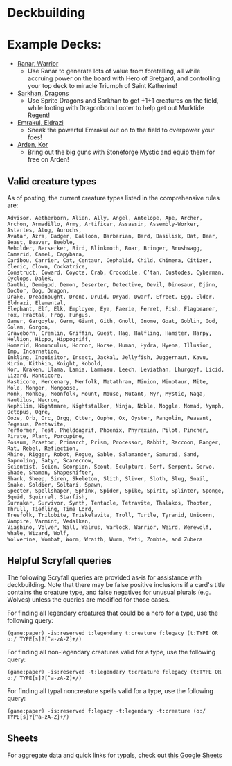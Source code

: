 # Deckbuilding

# Example Decks:
* [Ranar, Warrior](https://www.moxfield.com/decks/QjFCq-UC_kWgDC2buD2wyg)
  * Use Ranar to generate lots of value from foretelling, all while accruing power on the board with Hero of Bretgard, and controlling your top deck to miracle Triumph of Saint Katherine!
* [Sarkhan, Dragons](https://www.moxfield.com/decks/IgZO0RQaSE6P_Y-13ZpBVA)
  * Use Sprite Dragons and Sarkhan to get +1+1 creatures on the field, while looting with Dragonborn Looter to help get out Murktide Regent!
* [Emrakul, Eldrazi](https://www.moxfield.com/decks/gkTCyhX1VUijCaKwSelXRw)
  * Sneak the powerful Emrakul out on to the field to overpower your foes!
* [Arden, Kor](https://www.moxfield.com/decks/CFkIOWHfNUiO3dMrNYzDXQ)
  * Bring out the big guns with Stoneforge Mystic and equip them for free on Arden!


## Valid creature types
As of posting, the current creature types listed in the comprehensive rules are:
```
Advisor, Aetherborn, Alien, Ally, Angel, Antelope, Ape, Archer,
Archon, Armadillo, Army, Artificer, Assassin, Assembly-Worker, Astartes, Atog, Aurochs,
Avatar, Azra, Badger, Balloon, Barbarian, Bard, Basilisk, Bat, Bear, Beast, Beaver, Beeble,
Beholder, Berserker, Bird, Blinkmoth, Boar, Bringer, Brushwagg, Camarid, Camel, Capybara,
Caribou, Carrier, Cat, Centaur, Cephalid, Child, Chimera, Citizen, Cleric, Clown, Cockatrice,
Construct, Coward, Coyote, Crab, Crocodile, C’tan, Custodes, Cyberman, Cyclops, Dalek,
Dauthi, Demigod, Demon, Deserter, Detective, Devil, Dinosaur, Djinn, Doctor, Dog, Dragon,
Drake, Dreadnought, Drone, Druid, Dryad, Dwarf, Efreet, Egg, Elder, Eldrazi, Elemental,
Elephant, Elf, Elk, Employee, Eye, Faerie, Ferret, Fish, Flagbearer, Fox, Fractal, Frog, Fungus,
Gamer, Gargoyle, Germ, Giant, Gith, Gnoll, Gnome, Goat, Goblin, God, Golem, Gorgon,
Graveborn, Gremlin, Griffin, Guest, Hag, Halfling, Hamster, Harpy, Hellion, Hippo, Hippogriff,
Homarid, Homunculus, Horror, Horse, Human, Hydra, Hyena, Illusion, Imp, Incarnation,
Inkling, Inquisitor, Insect, Jackal, Jellyfish, Juggernaut, Kavu, Kirin, Kithkin, Knight, Kobold,
Kor, Kraken, Llama, Lamia, Lammasu, Leech, Leviathan, Lhurgoyf, Licid, Lizard, Manticore,
Masticore, Mercenary, Merfolk, Metathran, Minion, Minotaur, Mite, Mole, Monger, Mongoose,
Monk, Monkey, Moonfolk, Mount, Mouse, Mutant, Myr, Mystic, Naga, Nautilus, Necron,
Nephilim, Nightmare, Nightstalker, Ninja, Noble, Noggle, Nomad, Nymph, Octopus, Ogre,
Ooze, Orb, Orc, Orgg, Otter, Ouphe, Ox, Oyster, Pangolin, Peasant, Pegasus, Pentavite,
Performer, Pest, Phelddagrif, Phoenix, Phyrexian, Pilot, Pincher, Pirate, Plant, Porcupine,
Possum, Praetor, Primarch, Prism, Processor, Rabbit, Raccoon, Ranger, Rat, Rebel, Reflection,
Rhino, Rigger, Robot, Rogue, Sable, Salamander, Samurai, Sand, Saproling, Satyr, Scarecrow,
Scientist, Scion, Scorpion, Scout, Sculpture, Serf, Serpent, Servo, Shade, Shaman, Shapeshifter,
Shark, Sheep, Siren, Skeleton, Slith, Sliver, Sloth, Slug, Snail, Snake, Soldier, Soltari, Spawn,
Specter, Spellshaper, Sphinx, Spider, Spike, Spirit, Splinter, Sponge, Squid, Squirrel, Starfish,
Surrakar, Survivor, Synth, Tentacle, Tetravite, Thalakos, Thopter, Thrull, Tiefling, Time Lord,
Treefolk, Trilobite, Triskelavite, Troll, Turtle, Tyranid, Unicorn, Vampire, Varmint, Vedalken,
Viashino, Volver, Wall, Walrus, Warlock, Warrior, Weird, Werewolf, Whale, Wizard, Wolf,
Wolverine, Wombat, Worm, Wraith, Wurm, Yeti, Zombie, and Zubera
```

## Helpful Scryfall queries
The following Scryfall queries are provided as-is for assistance with deckbuilding. Note that there may be false positive inclusions if a card's title contains the creature type, and false negatives for unusual plurals (e.g. Wolves) unless the queries are modified for those cases.

For finding all legendary creatures that could be a hero for a type, use the following query:
```
(game:paper) -is:reserved t:legendary t:creature f:legacy (t:TYPE OR o:/ TYPE[s]?[^a-zA-Z]+/) 
```
For finding all non-legendary creatures valid for a type, use the following query:
```
(game:paper) -is:reserved -t:legendary t:creature f:legacy (t:TYPE OR o:/ TYPE[s]?[^a-zA-Z]+/)
```
For finding all typal noncreature spells valid for a type, use the following query:
```
(game:paper) -is:reserved f:legacy -t:legendary -t:creature (o:/ TYPE[s]?[^a-zA-Z]+/)
```

## Sheets
For aggregate data and quick links for typals, check out [this Google Sheets](https://docs.google.com/spreadsheets/d/1hEwRFH8E75JU7Sw15vyOXkVpo1Ly5rEP0Z_qgkT4T50/edit#gid=0)
